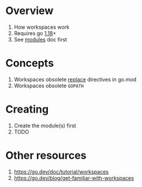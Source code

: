 # Overview
1. How workspaces work
1. Requires go [1.18](https://go.dev/blog/go1.18)+
1. See [modules](./modules.md) doc first


# Concepts
1. Workspaces obsolete [replace](https://go.dev/ref/mod#go-mod-file-replace) directives in go.mod
1. Workspaces obsolete `GOPATH`


# Creating
1. Create the module(s) first
1. TODO


# Other resources
1. https://go.dev/doc/tutorial/workspaces
1. https://go.dev/blog/get-familiar-with-workspaces
